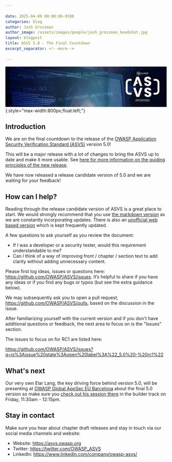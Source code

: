 ```yaml
---

date: 2025-04-09 00:00:00-0100
categories: blog
author: Josh Grossman
author_image: /assets/images/people/josh_grossman_headshot.jpg
layout: blogpost
title: ASVS 5.0 - The Final Countdown
excerpt_separator: <!--more-->

---
```


![Our new banner](/assets/images/posts/asvsmeetup/OWASP_ASVS_Linkedin_Banner-01.jpg){:style="max-width:800px;float:left;"}
<BR CLEAR="left">

## Introduction

We are on the final countdown to the release of the [OWASP Application Security Verification Standard (ASVS)](https://asvs.owasp.org) version 5.0!

This will be a major release with a lot of changes to bring the ASVS up to date and make it more usable. See [here for more information on the guiding principles of the new release](https://github.com/OWASP/ASVS/wiki/Roadmap-to-version-5.0#key-objectives).

We have now released a release candidate version of 5.0 and we are waiting for your feedback!

<!--more-->

## How can I help?

Reading through the release candidate version of ASVS is a great place to start. We would strongly recommend that you use [the markdown version](https://github.com/OWASP/ASVS/tree/master/5.0/en) as we are constantly incorporating updates. There is also an [unofficial web based version](https://asvs.dev/v5.0.draft/0x00-Header/) which is kept frequently updated.

A few questions to ask yourself as you review the document:

* If I was a developer or a security tester, would this requirement understandable to me?
* Can I think of a way of improving front / chapter / section text to add clarity without adding unnecessary content.

Please first log ideas, issues or questions here: <https://github.com/OWASP/ASVS/issues>. It’s helpful to share if you have any ideas or if you find any bugs or typos (but see the extra guidance below).

We may subsequently ask you to open a pull request, <https://github.com/OWASP/ASVS/pulls>, based on the discussion in the issue. 

After familiarizing yourself with the current version and if you don't have additional questions or feedback, the next area to focus on is the "Issues" section. 

The issues to focus on for RC1 are listed here:

<https://github.com/OWASP/ASVS/issues?q=is%3Aissue%20state%3Aopen%20label%3A%22_5.0%20-%20rc1%22>

## What's next

Our very own Elar Lang, the key driving force behind version 5.0, will be presenting at [OWASP Global AppSec EU Barcelona](https://owasp.glueup.com/event/owasp-global-appsec-eu-2025-123983/) about the final 5.0 version so make sure you [check out his session there](https://owasp2025globalappseceu.sched.com/event/1whCc/introducing-the-50-release-of-the-asvs) in the builder track on Friday, 11:30am - 12:15pm. 

## Stay in contact

Make sure you hear about chapter draft releases and stay in touch via our social media channels and website:

* Website: <https://asvs.owasp.org>
* Twitter: <https://twitter.com/OWASP_ASVS>
* LinkedIn: <https://www.linkedin.com/company/owasp-asvs/>

